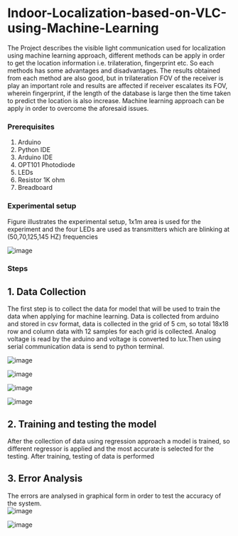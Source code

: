 # Indoor-Localization-based-on-VLC-using-Machine-Learning
The Project describes the visible light communication used for localization using machine learning approach, different methods can be apply in order to get the location information i.e. trilateration, fingerprint etc. So each methods has some advantages and disadvantages. The results obtained from each method are also good,  but in trilateration FOV of the receiver is play an important role and results are affected if receiver escalates its FOV, wherein fingerprint, if the length of the database is large then the time taken to predict the location is also increase. Machine learning approach can be apply in order to overcome the aforesaid issues.  

### Prerequisites 
1. Arduino 
2. Python IDE
3. Arduino IDE
4. OPT101 Photodiode
5. LEDs
6. Resistor 1K ohm
7. Breadboard

### Experimental setup
Figure illustrates the experimental setup, 1x1m area is used for the experiment and the four LEDs are used as transmitters which are blinking at (50,70,125,145 HZ) frequencies 



![image](https://user-images.githubusercontent.com/32608510/38869918-e9f31806-4269-11e8-8ac7-1002a2a92419.png)


### Steps
## 1. Data Collection
The first step is to collect the data for model that will be used to train the data when applying for machine learning. Data is collected from arduino and stored in csv format, data is collected in the grid of 5 cm, so total 18x18 row and column data with 12 samples for each grid is collected. Analog voltage is read by the arduino and voltage is converted to lux.Then using serial communication data is send to python terminal.  

![image](https://user-images.githubusercontent.com/32608510/39506742-24607602-4df8-11e8-85f6-7ce58dbc6439.png)

![image](https://user-images.githubusercontent.com/32608510/39506762-3626c7e2-4df8-11e8-98df-bece10b7a7b3.png)

![image](https://user-images.githubusercontent.com/32608510/39506755-2f951992-4df8-11e8-82c8-1f339fd046d1.png)

![image](https://user-images.githubusercontent.com/32608510/39506770-4739dc0e-4df8-11e8-9e5b-c534dc498d3a.png)

## 2. Training and testing the model
After the collection of data using regression approach a model is trained, so different regressor is applied and the most accurate is selected for the testing. After training, testing of data is performed

## 3. Error Analysis
The errors are analysed in graphical form in order to test the accuracy of the system.  
![image](https://user-images.githubusercontent.com/32608510/40159922-0c89df6e-59c9-11e8-98b0-c1c7020eca1a.png)

![image](https://user-images.githubusercontent.com/32608510/40159933-1895ff04-59c9-11e8-95d4-9948374f1bc0.png)

